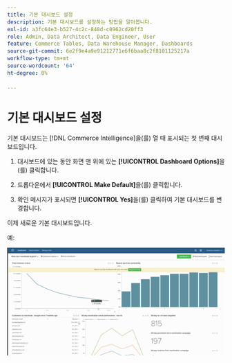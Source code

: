```yaml
---
title: 기본 대시보드 설정
description: 기본 대시보드를 설정하는 방법을 알아봅니다.
exl-id: a3fc64e3-b527-4c2c-848d-c0962cd20ff3
role: Admin, Data Architect, Data Engineer, User
feature: Commerce Tables, Data Warehouse Manager, Dashboards
source-git-commit: 6e2f9e4a9e91212771e6f6baa8c2f8101125217a
workflow-type: tm+mt
source-wordcount: '64'
ht-degree: 0%

---
```


# 기본 대시보드 설정

기본 대시보드는 [!DNL Commerce Intelligence]을(를) 열 때 표시되는 첫 번째 대시보드입니다.

1. 대시보드에 있는 동안 화면 맨 위에 있는 **[!UICONTROL Dashboard Options]**&#x200B;을(를) 클릭합니다.

1. 드롭다운에서 **[!UICONTROL Make Default]**&#x200B;을(를) 클릭합니다.

1. 확인 메시지가 표시되면 **[!UICONTROL Yes]**&#x200B;을(를) 클릭하여 기본 대시보드를 변경합니다.

이제 새로운 기본 대시보드입니다.

예:

![기본 대시보드](../../assets/default_dashboard.gif)
